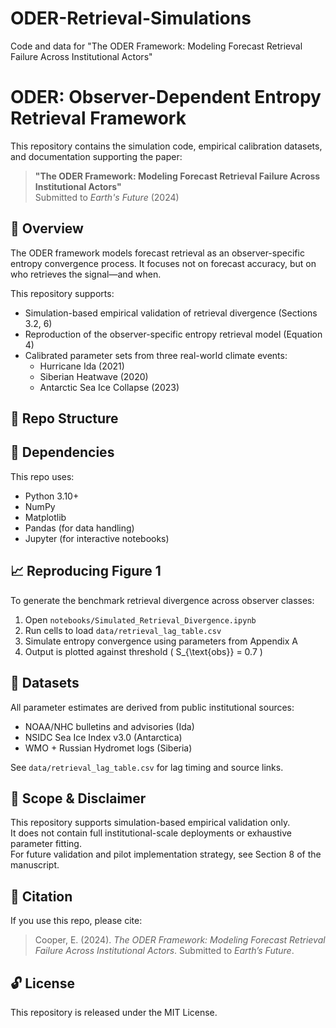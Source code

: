 # ODER-Retrieval-Simulations
Code and data for "The ODER Framework: Modeling Forecast Retrieval Failure Across Institutional Actors"
# ODER: Observer-Dependent Entropy Retrieval Framework

This repository contains the simulation code, empirical calibration datasets, and documentation supporting the paper:

> **"The ODER Framework: Modeling Forecast Retrieval Failure Across Institutional Actors"**  
> Submitted to *Earth's Future* (2024)

## 📜 Overview

The ODER framework models forecast retrieval as an observer-specific entropy convergence process. It focuses not on forecast accuracy, but on who retrieves the signal—and when.

This repository supports:
- Simulation-based empirical validation of retrieval divergence (Sections 3.2, 6)
- Reproduction of the observer-specific entropy retrieval model (Equation 4)
- Calibrated parameter sets from three real-world climate events:
  - Hurricane Ida (2021)
  - Siberian Heatwave (2020)
  - Antarctic Sea Ice Collapse (2023)

## 📂 Repo Structure


## 🔧 Dependencies

This repo uses:
- Python 3.10+
- NumPy
- Matplotlib
- Pandas (for data handling)
- Jupyter (for interactive notebooks)

## 📈 Reproducing Figure 1

To generate the benchmark retrieval divergence across observer classes:
1. Open `notebooks/Simulated_Retrieval_Divergence.ipynb`
2. Run cells to load `data/retrieval_lag_table.csv`
3. Simulate entropy convergence using parameters from Appendix A
4. Output is plotted against threshold \( S_{\text{obs}} = 0.7 \)

## 📁 Datasets

All parameter estimates are derived from public institutional sources:
- NOAA/NHC bulletins and advisories (Ida)
- NSIDC Sea Ice Index v3.0 (Antarctica)
- WMO + Russian Hydromet logs (Siberia)

See `data/retrieval_lag_table.csv` for lag timing and source links.

## 🔬 Scope & Disclaimer

This repository supports simulation-based empirical validation only.  
It does not contain full institutional-scale deployments or exhaustive parameter fitting.  
For future validation and pilot implementation strategy, see Section 8 of the manuscript.

## 📘 Citation

If you use this repo, please cite:

> Cooper, E. (2024). *The ODER Framework: Modeling Forecast Retrieval Failure Across Institutional Actors*. Submitted to *Earth’s Future*.

## 🔓 License

This repository is released under the MIT License.

